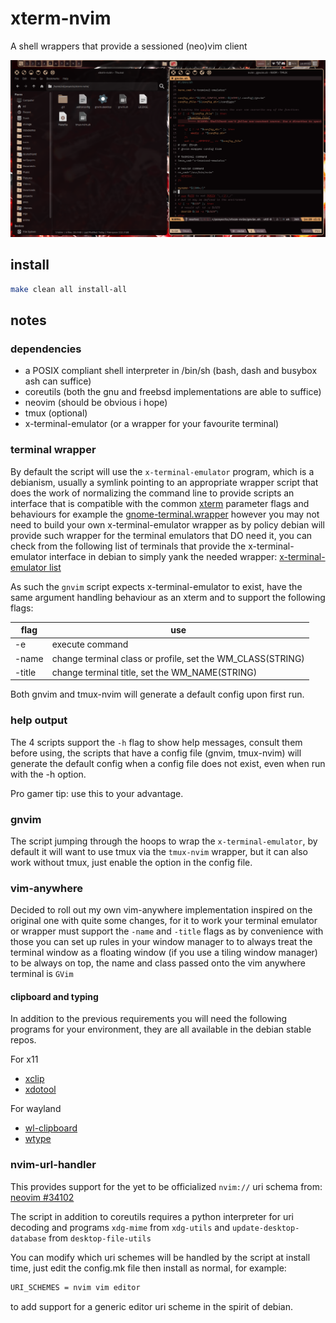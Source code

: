 # xterm-nvim

A shell wrappers that provide a sessioned (neo)vim client

<img src="./Screenshot.png">


## install

```sh
make clean all install-all
```


## notes

### dependencies

- a POSIX compliant shell interpreter in /bin/sh (bash, dash and busybox ash can suffice)
- coreutils (both the gnu and freebsd implementations are able to suffice)
- neovim (should be obvious i hope)
- tmux (optional)
- x-terminal-emulator (or a wrapper for your favourite terminal)

### terminal wrapper

By default the script will use the `x-terminal-emulator` program, which is a debianism, usually a
symlink pointing to an appropriate wrapper script that does the work of normalizing the command line
to provide scripts an interface that is compatible with the common [xterm](https://manpages.debian.org/unstable/xterm/xterm.1.en.html)
parameter flags and behaviours for example the [gnome-terminal.wrapper](https://sources.debian.org/src/gnome-terminal/3.56.1-1/debian/gnome-terminal.wrapper/)
however you may not need to build your own x-terminal-emulator wrapper as by policy debian will
provide such wrapper for the terminal emulators that DO need it, you can check from the following
list of terminals that provide the x-terminal-emulator interface in debian to simply yank the needed
wrapper: [x-terminal-emulator list](https://packages.debian.org/sid/x-terminal-emulator)

As such the `gnvim` script expects x-terminal-emulator to exist, have the same argument handling
behaviour as an xterm and to support the following flags:

|flag|use|
|----|---|
|-e|execute command|
|-name|change terminal class or profile, set the WM_CLASS(STRING)|
|-title|change terminal title, set the WM_NAME(STRING)|

Both gnvim and tmux-nvim will generate a default config upon first run.

### help output

The 4 scripts support the `-h` flag to show help messages, consult them before using, the scripts
that have a config file (gnvim, tmux-nvim) will generate the default config when a config file does
not exist, even when run with the -h option.

Pro gamer tip: use this to your advantage.

### gnvim

The script jumping through the hoops to wrap the `x-terminal-emulator`, by default it will want to
use tmux via the `tmux-nvim` wrapper, but it can also work without tmux, just enable the option in
the config file.

### vim-anywhere

Decided to roll out my own vim-anywhere implementation inspired on the original one with quite some
changes, for it to work your terminal emulator or wrapper must support the `-name` and `-title` flags
as by convenience with those you can set up rules in your window manager to to always treat the
terminal window as a floating window (if you use a tiling window manager) to be always on top, the
name and class passed onto the vim anywhere terminal is `GVim`

#### clipboard and typing

In addition to the previous requirements you will need the following programs for your environment,
they are all available in the debian stable repos.

For x11

- [xclip](https://github.com/astrand/xclip)
- [xdotool](https://github.com/jordansissel/xdotool)

For wayland

- [wl-clipboard](https://github.com/bugaevc/wl-clipboard)
- [wtype](https://github.com/atx/wtype)

### nvim-url-handler

This provides support for the yet to be officialized `nvim://` uri schema from:
[neovim #34102](https://github.com/neovim/neovim/issues/34102)

The script in addition to coreutils requires a python interpreter for uri decoding and programs
`xdg-mime` from `xdg-utils` and `update-desktop-database` from `desktop-file-utils`

You can modify which uri schemes will be handled by the script at install time, just edit the
config.mk file then install as normal, for example:
```sh
URI_SCHEMES = nvim vim editor
```
to add support for a generic editor uri scheme in the spirit of debian.
